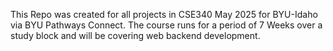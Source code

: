 This Repo was created for all projects in CSE340 May 2025 for BYU-Idaho via BYU Pathways Connect. The course runs for a period of 7 Weeks over a study block and will be covering web backend development.
